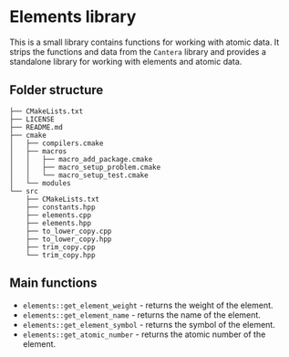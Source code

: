 # Elements library
This is a small library contains functions for working with atomic data.
It strips the functions and data from the `Cantera` library and provides a 
standalone library for working with elements and atomic data.

## Folder structure
```
├── CMakeLists.txt
├── LICENSE
├── README.md
├── cmake
│   ├── compilers.cmake
│   ├── macros
│   │   ├── macro_add_package.cmake
│   │   ├── macro_setup_problem.cmake
│   │   └── macro_setup_test.cmake
│   └── modules
└── src
    ├── CMakeLists.txt
    ├── constants.hpp
    ├── elements.cpp
    ├── elements.hpp
    ├── to_lower_copy.cpp
    ├── to_lower_copy.hpp
    ├── trim_copy.cpp
    └── trim_copy.hpp
```

## Main functions
- `elements::get_element_weight` - returns the weight of the element.
- `elements::get_element_name` - returns the name of the element.
- `elements::get_element_symbol` - returns the symbol of the element.
- `elements::get_atomic_number` - returns the atomic number of the element.
